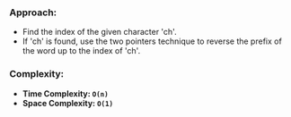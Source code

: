### Approach:
- Find the index of the given character 'ch'.
- If 'ch' is found, use the two pointers technique to reverse the prefix of the word up to the index of 'ch'.
​
### Complexity:
- **Time Complexity: `O(n)`**
- **Space Complexity: `O(1)`**